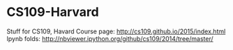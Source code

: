 # CS109-Harvard
Stuff for CS109, Havard
Course page: http://cs109.github.io/2015/index.html
Ipynb folds: http://nbviewer.ipython.org/github/cs109/2014/tree/master/
